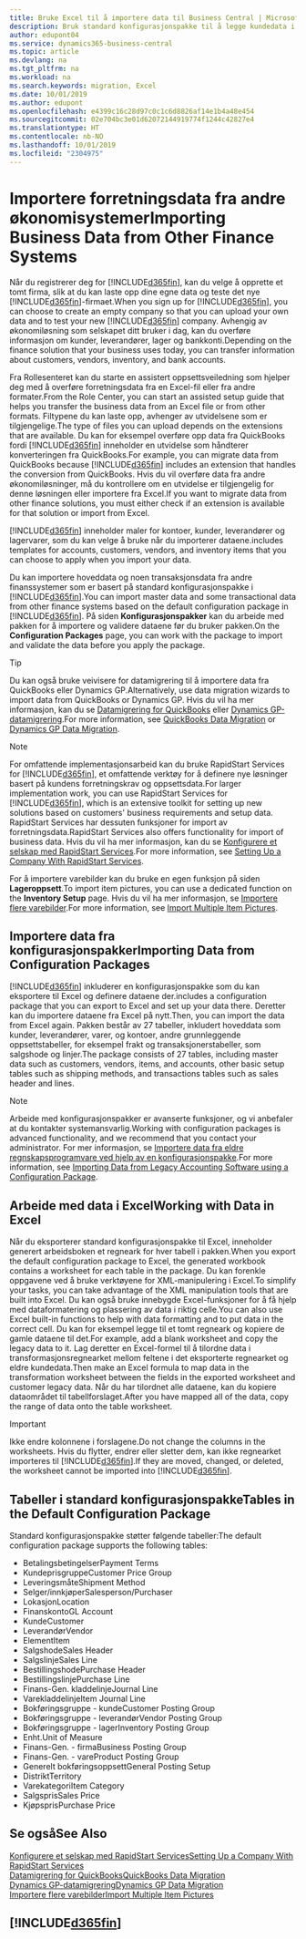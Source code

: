 ```yaml
---
title: Bruke Excel til å importere data til Business Central | Microsoft-dokumentasjon
description: Bruk standard konfigurasjonspakke til å legge kundedata i Excel og importere dataene tilbake til Business Central.
author: edupont04
ms.service: dynamics365-business-central
ms.topic: article
ms.devlang: na
ms.tgt_pltfrm: na
ms.workload: na
ms.search.keywords: migration, Excel
ms.date: 10/01/2019
ms.author: edupont
ms.openlocfilehash: e4399c16c28d97c0c1c6d8826af14e1b4a48e454
ms.sourcegitcommit: 02e704bc3e01d62072144919774f1244c42827e4
ms.translationtype: HT
ms.contentlocale: nb-NO
ms.lasthandoff: 10/01/2019
ms.locfileid: "2304975"
---
```

# <a name="importing-business-data-from-other-finance-systems"></a><span data-ttu-id="546e1-103">Importere forretningsdata fra andre økonomisystemer</span><span class="sxs-lookup"><span data-stu-id="546e1-103">Importing Business Data from Other Finance Systems</span></span>
<span data-ttu-id="546e1-104">Når du registrerer deg for [!INCLUDE[d365fin](includes/d365fin_md.md)], kan du velge å opprette et tomt firma, slik at du kan laste opp dine egne data og teste det nye [!INCLUDE[d365fin](includes/d365fin_md.md)]-firmaet.</span><span class="sxs-lookup"><span data-stu-id="546e1-104">When you sign up for [!INCLUDE[d365fin](includes/d365fin_md.md)], you can choose to create an empty company so that you can upload your own data and to test your new [!INCLUDE[d365fin](includes/d365fin_md.md)] company.</span></span> <span data-ttu-id="546e1-105">Avhengig av økonomiløsning som selskapet ditt bruker i dag, kan du overføre informasjon om kunder, leverandører, lager og bankkonti.</span><span class="sxs-lookup"><span data-stu-id="546e1-105">Depending on the finance solution that your business uses today, you can transfer information about customers, vendors, inventory, and bank accounts.</span></span>  

<span data-ttu-id="546e1-106">Fra Rollesenteret kan du starte en assistert oppsettsveiledning som hjelper deg med å overføre forretningsdata fra en Excel-fil eller fra andre formater.</span><span class="sxs-lookup"><span data-stu-id="546e1-106">From the Role Center, you can start an assisted setup guide that helps you transfer the business data from an Excel file or from other formats.</span></span> <span data-ttu-id="546e1-107">Filtypene du kan laste opp, avhenger av utvidelsene som er tilgjengelige.</span><span class="sxs-lookup"><span data-stu-id="546e1-107">The type of files you can upload depends on the extensions that are available.</span></span> <span data-ttu-id="546e1-108">Du kan for eksempel overføre opp data fra QuickBooks fordi [!INCLUDE[d365fin](includes/d365fin_md.md)] inneholder en utvidelse som håndterer konverteringen fra QuickBooks.</span><span class="sxs-lookup"><span data-stu-id="546e1-108">For example, you can migrate data from QuickBooks because [!INCLUDE[d365fin](includes/d365fin_md.md)] includes an extension that handles the conversion from QuickBooks.</span></span> <span data-ttu-id="546e1-109">Hvis du vil overføre data fra andre økonomiløsninger, må du kontrollere om en utvidelse er tilgjengelig for denne løsningen eller importere fra Excel.</span><span class="sxs-lookup"><span data-stu-id="546e1-109">If you want to migrate data from other finance solutions, you must either check if an extension is available for that solution or import from Excel.</span></span>  

[!INCLUDE[d365fin](includes/d365fin_md.md)] <span data-ttu-id="546e1-110">inneholder maler for kontoer, kunder, leverandører og lagervarer, som du kan velge å bruke når du importerer dataene.</span><span class="sxs-lookup"><span data-stu-id="546e1-110">includes templates for accounts, customers, vendors, and inventory items that you can choose to apply when you import your data.</span></span>

<span data-ttu-id="546e1-111">Du kan importere hoveddata og noen transaksjonsdata fra andre finanssystemer som er basert på standard konfigurasjonspakke i [!INCLUDE[d365fin](includes/d365fin_md.md)].</span><span class="sxs-lookup"><span data-stu-id="546e1-111">You can import master data and some transactional data from other finance systems based on the default configuration package in [!INCLUDE[d365fin](includes/d365fin_md.md)].</span></span> <span data-ttu-id="546e1-112">På siden **Konfigurasjonspakker** kan du arbeide med pakken for å importere og validere dataene før du bruker pakken.</span><span class="sxs-lookup"><span data-stu-id="546e1-112">On the **Configuration Packages** page, you can work with the package to import and validate the data before you apply the package.</span></span>  

> [!TIP]  
> <span data-ttu-id="546e1-113">Du kan også bruke veivisere for datamigrering til å importere data fra QuickBooks eller Dynamics GP.</span><span class="sxs-lookup"><span data-stu-id="546e1-113">Alternatively, use data migration wizards to import data from QuickBooks or Dynamics GP.</span></span> <span data-ttu-id="546e1-114">Hvis du vil ha mer informasjon, kan du se [Datamigrering for QuickBooks](ui-extensions-quickbooks-data-migration.md) eller [Dynamics GP-datamigrering](ui-extensions-dynamicsgp-data-migration.md).</span><span class="sxs-lookup"><span data-stu-id="546e1-114">For more information, see [QuickBooks Data Migration](ui-extensions-quickbooks-data-migration.md) or [Dynamics GP Data Migration](ui-extensions-dynamicsgp-data-migration.md).</span></span>

> [!NOTE]  
> <span data-ttu-id="546e1-115">For omfattende implementasjonsarbeid kan du bruke RapidStart Services for [!INCLUDE[d365fin](includes/d365fin_md.md)], et omfattende verktøy for å definere nye løsninger basert på kundens forretningskrav og oppsettsdata.</span><span class="sxs-lookup"><span data-stu-id="546e1-115">For larger implementation work, you can use RapidStart Services for [!INCLUDE[d365fin](includes/d365fin_md.md)], which is an extensive toolkit for setting up new solutions based on customers' business requirements and setup data.</span></span> <span data-ttu-id="546e1-116">RapidStart Services har dessuten funksjoner for import av forretningsdata.</span><span class="sxs-lookup"><span data-stu-id="546e1-116">RapidStart Services also offers functionality for import of business data.</span></span> <span data-ttu-id="546e1-117">Hvis du vil ha mer informasjon, kan du se [Konfigurere et selskap med RapidStart Services](admin-set-up-a-company-with-rapidstart.md).</span><span class="sxs-lookup"><span data-stu-id="546e1-117">For more information, see [Setting Up a Company With RapidStart Services](admin-set-up-a-company-with-rapidstart.md).</span></span>

<span data-ttu-id="546e1-118">For å importere varebilder kan du bruke en egen funksjon på siden **Lageroppsett**.</span><span class="sxs-lookup"><span data-stu-id="546e1-118">To import item pictures, you can use a dedicated function on the **Inventory Setup** page.</span></span> <span data-ttu-id="546e1-119">Hvis du vil ha mer informasjon, se [Importere flere varebilder](inventory-how-import-item-pictures.md).</span><span class="sxs-lookup"><span data-stu-id="546e1-119">For more information, see [Import Multiple Item Pictures](inventory-how-import-item-pictures.md).</span></span>

## <a name="importing-data-from-configuration-packages"></a><span data-ttu-id="546e1-120">Importere data fra konfigurasjonspakker</span><span class="sxs-lookup"><span data-stu-id="546e1-120">Importing Data from Configuration Packages</span></span>
[!INCLUDE[d365fin](includes/d365fin_md.md)] <span data-ttu-id="546e1-121">inkluderer en konfigurasjonspakke som du kan eksportere til Excel og definere dataene der.</span><span class="sxs-lookup"><span data-stu-id="546e1-121">includes a configuration package that you can export to Excel and set up your data there.</span></span> <span data-ttu-id="546e1-122">Deretter kan du importere dataene fra Excel på nytt.</span><span class="sxs-lookup"><span data-stu-id="546e1-122">Then, you can import the data from Excel again.</span></span> <span data-ttu-id="546e1-123">Pakken består av 27 tabeller, inkludert hoveddata som kunder, leverandører, varer, og kontoer, andre grunnleggende oppsettstabeller, for eksempel frakt og transaksjonerstabeller, som salgshode og linjer.</span><span class="sxs-lookup"><span data-stu-id="546e1-123">The package consists of 27 tables, including master data such as customers, vendors, items, and accounts, other basic setup tables such as shipping methods, and transactions tables such as sales header and lines.</span></span>  

> [!NOTE]  
>   <span data-ttu-id="546e1-124">Arbeide med konfigurasjonspakker er avanserte funksjoner, og vi anbefaler at du kontakter systemansvarlig.</span><span class="sxs-lookup"><span data-stu-id="546e1-124">Working with configuration packages is advanced functionality, and we recommend that you contact your administrator.</span></span> <span data-ttu-id="546e1-125">For mer informasjon, se [Importere data fra eldre regnskapsprogramvare ved hjelp av en konfigurasjonspakke](across-import-data-configuration-packages.md).</span><span class="sxs-lookup"><span data-stu-id="546e1-125">For more information, see [Importing Data from Legacy Accounting Software using a Configuration Package](across-import-data-configuration-packages.md).</span></span>

## <a name="working-with-data-in-excel"></a><span data-ttu-id="546e1-126">Arbeide med data i Excel</span><span class="sxs-lookup"><span data-stu-id="546e1-126">Working with Data in Excel</span></span>
<span data-ttu-id="546e1-127">Når du eksporterer standard konfigurasjonspakke til Excel, inneholder generert arbeidsboken et regneark for hver tabell i pakken.</span><span class="sxs-lookup"><span data-stu-id="546e1-127">When you export the default configuration package to Excel, the generated workbook contains a worksheet for each table in the package.</span></span> <span data-ttu-id="546e1-128">Du kan forenkle oppgavene ved å bruke verktøyene for XML-manipulering i Excel.</span><span class="sxs-lookup"><span data-stu-id="546e1-128">To simplify your tasks, you can take advantage of the XML manipulation tools that are built into Excel.</span></span> <span data-ttu-id="546e1-129">Du kan også bruke innebygde Excel-funksjoner for å få hjelp med dataformatering og plassering av data i riktig celle.</span><span class="sxs-lookup"><span data-stu-id="546e1-129">You can also use Excel built-in functions to help with data formatting and to put data in the correct cell.</span></span> <span data-ttu-id="546e1-130">Du kan for eksempel legge til et tomt regneark og kopiere de gamle dataene til det.</span><span class="sxs-lookup"><span data-stu-id="546e1-130">For example, add a blank worksheet and copy the legacy data to it.</span></span> <span data-ttu-id="546e1-131">Lag deretter en Excel-formel til å tilordne data i transformasjonsregnearket mellom feltene i det eksporterte regnearket og eldre kundedata.</span><span class="sxs-lookup"><span data-stu-id="546e1-131">Then make an Excel formula to map data in the transformation worksheet between the fields in the exported worksheet and customer legacy data.</span></span> <span data-ttu-id="546e1-132">Når du har tilordnet alle dataene, kan du kopiere dataområdet til tabellforslaget.</span><span class="sxs-lookup"><span data-stu-id="546e1-132">After you have mapped all of the data, copy the range of data onto the table worksheet.</span></span>  

> [!IMPORTANT]  
>  <span data-ttu-id="546e1-133">Ikke endre kolonnene i forslagene.</span><span class="sxs-lookup"><span data-stu-id="546e1-133">Do not change the columns in the worksheets.</span></span> <span data-ttu-id="546e1-134">Hvis du flytter, endrer eller sletter dem, kan ikke regnearket importeres til [!INCLUDE[d365fin](includes/d365fin_md.md)].</span><span class="sxs-lookup"><span data-stu-id="546e1-134">If they are moved, changed, or deleted, the worksheet cannot be imported into [!INCLUDE[d365fin](includes/d365fin_md.md)].</span></span>

## <a name="tables-in-the-default-configuration-package"></a><span data-ttu-id="546e1-135">Tabeller i standard konfigurasjonspakke</span><span class="sxs-lookup"><span data-stu-id="546e1-135">Tables in the Default Configuration Package</span></span>
<span data-ttu-id="546e1-136">Standard konfigurasjonspakke støtter følgende tabeller:</span><span class="sxs-lookup"><span data-stu-id="546e1-136">The default configuration package supports the following tables:</span></span>

-   <span data-ttu-id="546e1-137">Betalingsbetingelser</span><span class="sxs-lookup"><span data-stu-id="546e1-137">Payment Terms</span></span>
-   <span data-ttu-id="546e1-138">Kundeprisgruppe</span><span class="sxs-lookup"><span data-stu-id="546e1-138">Customer Price Group</span></span>
-   <span data-ttu-id="546e1-139">Leveringsmåte</span><span class="sxs-lookup"><span data-stu-id="546e1-139">Shipment Method</span></span>
-   <span data-ttu-id="546e1-140">Selger/innkjøper</span><span class="sxs-lookup"><span data-stu-id="546e1-140">Salesperson/Purchaser</span></span>
-   <span data-ttu-id="546e1-141">Lokasjon</span><span class="sxs-lookup"><span data-stu-id="546e1-141">Location</span></span>
-   <span data-ttu-id="546e1-142">Finanskonto</span><span class="sxs-lookup"><span data-stu-id="546e1-142">GL Account</span></span>
-   <span data-ttu-id="546e1-143">Kunde</span><span class="sxs-lookup"><span data-stu-id="546e1-143">Customer</span></span>
-   <span data-ttu-id="546e1-144">Leverandør</span><span class="sxs-lookup"><span data-stu-id="546e1-144">Vendor</span></span>
-   <span data-ttu-id="546e1-145">Element</span><span class="sxs-lookup"><span data-stu-id="546e1-145">Item</span></span>
-   <span data-ttu-id="546e1-146">Salgshode</span><span class="sxs-lookup"><span data-stu-id="546e1-146">Sales Header</span></span>
-   <span data-ttu-id="546e1-147">Salgslinje</span><span class="sxs-lookup"><span data-stu-id="546e1-147">Sales Line</span></span>
-   <span data-ttu-id="546e1-148">Bestillingshode</span><span class="sxs-lookup"><span data-stu-id="546e1-148">Purchase Header</span></span>
-   <span data-ttu-id="546e1-149">Bestillingslinje</span><span class="sxs-lookup"><span data-stu-id="546e1-149">Purchase Line</span></span>
-   <span data-ttu-id="546e1-150">Finans-</span><span class="sxs-lookup"><span data-stu-id="546e1-150">Gen.</span></span> <span data-ttu-id="546e1-151">kladdelinje</span><span class="sxs-lookup"><span data-stu-id="546e1-151">Journal Line</span></span>
-   <span data-ttu-id="546e1-152">Varekladdelinje</span><span class="sxs-lookup"><span data-stu-id="546e1-152">Item Journal Line</span></span>
-   <span data-ttu-id="546e1-153">Bokføringsgruppe - kunde</span><span class="sxs-lookup"><span data-stu-id="546e1-153">Customer Posting Group</span></span>
-   <span data-ttu-id="546e1-154">Bokføringsgruppe - leverandør</span><span class="sxs-lookup"><span data-stu-id="546e1-154">Vendor Posting Group</span></span>
-   <span data-ttu-id="546e1-155">Bokføringsgruppe - lager</span><span class="sxs-lookup"><span data-stu-id="546e1-155">Inventory Posting Group</span></span>
-   <span data-ttu-id="546e1-156">Enht.</span><span class="sxs-lookup"><span data-stu-id="546e1-156">Unit of Measure</span></span>
-   <span data-ttu-id="546e1-157">Finans-</span><span class="sxs-lookup"><span data-stu-id="546e1-157">Gen.</span></span> <span data-ttu-id="546e1-158">- firma</span><span class="sxs-lookup"><span data-stu-id="546e1-158">Business Posting Group</span></span>
-   <span data-ttu-id="546e1-159">Finans-</span><span class="sxs-lookup"><span data-stu-id="546e1-159">Gen.</span></span> <span data-ttu-id="546e1-160">- vare</span><span class="sxs-lookup"><span data-stu-id="546e1-160">Product Posting Group</span></span>
-   <span data-ttu-id="546e1-161">Generelt bokføringsoppsett</span><span class="sxs-lookup"><span data-stu-id="546e1-161">General Posting Setup</span></span>
-   <span data-ttu-id="546e1-162">Distrikt</span><span class="sxs-lookup"><span data-stu-id="546e1-162">Territory</span></span>
-   <span data-ttu-id="546e1-163">Varekategori</span><span class="sxs-lookup"><span data-stu-id="546e1-163">Item Category</span></span>
-   <span data-ttu-id="546e1-164">Salgspris</span><span class="sxs-lookup"><span data-stu-id="546e1-164">Sales Price</span></span>
-   <span data-ttu-id="546e1-165">Kjøpspris</span><span class="sxs-lookup"><span data-stu-id="546e1-165">Purchase Price</span></span>

## <a name="see-also"></a><span data-ttu-id="546e1-166">Se også</span><span class="sxs-lookup"><span data-stu-id="546e1-166">See Also</span></span>
[<span data-ttu-id="546e1-167">Konfigurere et selskap med RapidStart Services</span><span class="sxs-lookup"><span data-stu-id="546e1-167">Setting Up a Company With RapidStart Services</span></span>](admin-set-up-a-company-with-rapidstart.md)  
[<span data-ttu-id="546e1-168">Datamigrering for QuickBooks</span><span class="sxs-lookup"><span data-stu-id="546e1-168">QuickBooks Data Migration</span></span>](ui-extensions-quickbooks-data-migration.md)  
[<span data-ttu-id="546e1-169">Dynamics GP-datamigrering</span><span class="sxs-lookup"><span data-stu-id="546e1-169">Dynamics GP Data Migration</span></span>](ui-extensions-dynamicsgp-data-migration.md)  
[<span data-ttu-id="546e1-170">Importere flere varebilder</span><span class="sxs-lookup"><span data-stu-id="546e1-170">Import Multiple Item Pictures</span></span>](inventory-how-import-item-pictures.md)

## [!INCLUDE[d365fin](includes/free_trial_md.md)]  
